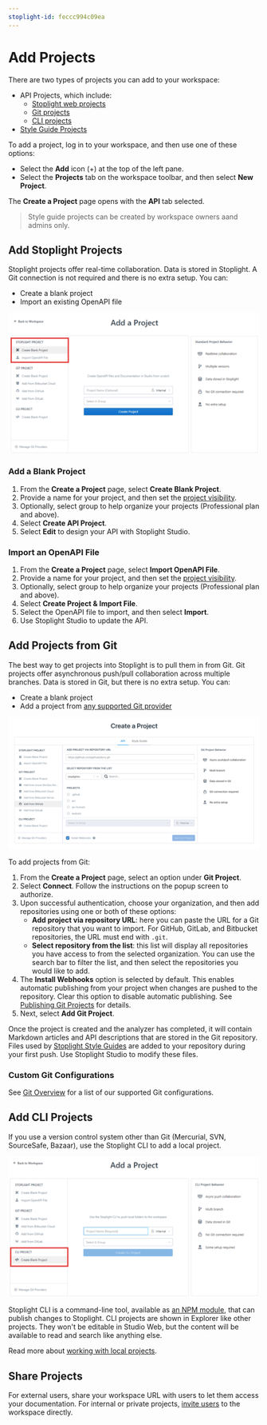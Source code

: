 ```yaml
---
stoplight-id: feccc994c09ea
---
```


# Add Projects

There are two types of projects you can add to your workspace:

- API Projects, which include:
  - [Stoplight web projects](#add-stoplight-projects)
  - [Git projects](#add-projects-from-git)
  - [CLI projects](#add-cli-projects)
- [Style Guide Projects](../2a.-style-guides/a1.create-style-guide.md)

To add a project, log in to your workspace, and then use one of these options:

* Select the **Add** icon (+) at the top of the left pane.
* Select the **Projects** tab on the workspace toolbar, and then select **New Project**.

The **Create a Project** page opens with the **API** tab selected.

> Style guide projects can be created by workspace owners aand admins only.

## Add Stoplight Projects

Stoplight projects offer real-time collaboration. Data is stored in Stoplight. A Git connection is not required and there is no extra setup. You can:

  - Create a blank project
  - Import an existing OpenAPI file

  ![add-projects](../assets/images/add-stoplight-project.png)

### Add a Blank Project

1. From the **Create a Project** page, select **Create Blank Project**.
2. Provide a name for your project, and then set the [project visibility](../2.-workspaces/l.project-roles.md). 
3. Optionally, select group to help organize your projects (Professional plan and above).
4. Select **Create API Project**.
5. Select **Edit** to design your API with Stoplight Studio.

### Import an OpenAPI File

1. From the **Create a Project** page, select **Import OpenAPI File**.
2. Provide a name for your project, and then set the [project visibility](../2.-workspaces/l.project-roles.md). 
3. Optionally, select group to help organize your projects (Professional plan and above).
4. Select **Create Project & Import File**.
5. Select the OpenAPI file to import, and then select **Import**.
6. Use Stoplight Studio to update the API.

## Add Projects from Git

The best way to get projects into Stoplight is to pull them in from Git. Git projects offer asynchronous push/pull collaboration across multiple branches. Data is stored in Git, but there is no extra setup. You can:

  - Create a blank project
  - Add a project from [any supported Git provider](../2.-workspaces/configure-git/a.configuring-git.md)

![add-projects](../assets/images/ss-add-project-repository-url.png)

To add projects from Git:

1. From the **Create a Project** page, select an option under **Git Project**.
2. Select **Connect**. Follow the instructions on the popup screen to authorize.
3. Upon successful authentication, choose your organization, and then add repositories using one or both of these options:
    - **Add project via repository URL**: here you can paste the URL for a Git repository that you want to import. For GitHub, GitLab, and Bitbucket repositories, the URL must end with `.git`.
    - **Select repository from the list**: this list will display all repositories you have access to from the selected organization. You can use the search bar to filter the list, and then select the repositories you would like to add.
4. The **Install Webhooks** option is selected by default. This enables automatic publishing from your project when changes are pushed to the repository. Clear this option to disable automatic publishing. See [Publishing Git Projects](../7.-projects/publishing-git-projects.md) for details. 
5. Next, select **Add Git Project**.

Once the project is created and the analyzer has completed, it will contain Markdown articles and API descriptions that are stored in the Git repository. Files used by [Stoplight Style Guides](../2a.-style-guides/style-guides-and-git.md) are added to your repository during your first push. Use Stoplight Studio to modify these files.

### Custom Git Configurations

See [Git Overview](../2.-workspaces/configure-git/a.configuring-git.md) for a list of our supported Git configurations.

## Add CLI Projects

If you use a version control system other than Git (Mercurial, SVN, SourceSafe, Bazaar), use the Stoplight CLI to add a local project. 

 ![add-projects](../assets/images/add-cli-project.png)

Stoplight CLI is a command-line tool, available as [an NPM module](https://www.npmjs.com/package/@stoplight/cli), that can publish changes to Stoplight. CLI projects are shown in Explorer like other projects. They won't be editable in Studio Web, but the content will be available to read and search like anything else. 

Read more about [working with local projects](../2.-workspaces/f.working-with-local-projects.md).

## Share Projects

For external users, share your workspace URL with users to let them access your documentation. For internal or private projects, [invite users](../2.-workspaces/d.inviting-your-team.md) to the workspace directly. 

